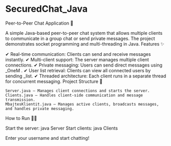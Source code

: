 # SecuredChat_Java
Peer-to-Peer Chat Application 💬

A simple Java-based peer-to-peer chat system that allows multiple clients to communicate in a group chat or send private messages. The project demonstrates socket programming and multi-threading in Java.
Features ✨

✔ Real-time communication: Clients can send and receive messages instantly.
✔ Multi-client support: The server manages multiple client connections.
✔ Private messaging: Users can send direct messages using _OneM <username> <message>.
✔ User list retrieval: Clients can view all connected users by sending _list.
✔ Threaded architecture: Each client runs in a separate thread for concurrent messaging.
Project Structure 📂

    Server.java – Manages client connections and starts the server.
    Clients.java – Handles client-side communication and message transmission.
    MbajtesKlientit.java – Manages active clients, broadcasts messages, and handles private messaging.

How to Run 🏃‍♂️

Start the server:
      java Server
Start clients:
      java Clients

Enter your username and start chatting! 
